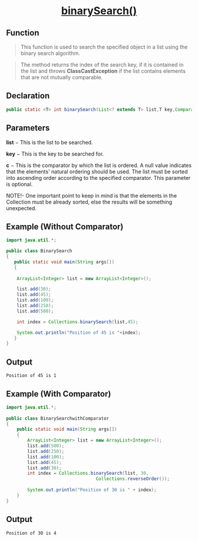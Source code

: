 <h1 align="center"><a href="#">binarySearch() </a></h1>


## Function

> This function is used to search the specified object in a list using the binary search algorithm.

> The method returns the index of the search key, if it is contained in the list and throws <b>ClassCastException</b> if the list contains elements that are not mutually comparable.

## Declaration

```java
public static <T> int binarySearch(List<? extends T> list,T key,Comparator<? super T> c)
```

## Parameters
<b>list</b> − This is the list to be searched.

<b>key</b> − This is the key to be searched for.

<b>c</b> − This is the comparator by which the list is ordered. A null value indicates that the elements' natural ordering should be used. The list must be sorted into ascending order according to the specified comparator.
This parameter is optional.

NOTE!- One important point to keep in mind is that the elements in the Collection must be already sorted, else the results will be something unexpected.

## Example (Without Comparator)

```java
import java.util.*;

public class BinarySearch 
{
   public static void main(String args[]) 
   {
   
    ArrayList<Integer> list = new ArrayList<Integer>();

    list.add(30);
    list.add(45);
    list.add(100);
    list.add(250);
    list.add(500);

    int index = Collections.binarySearch(list,45);     

    System.out.println("Position of 45 is "+index);
   }    
}
```

## Output

```
Position of 45 is 1
```

## Example (With Comparator)

```java
import java.util.*;
 
public class BinarySearchwithComparator
{
    public static void main(String args[])
    {
        ArrayList<Integer> list = new ArrayList<Integer>();
        list.add(500);
        list.add(250);
        list.add(100);
        list.add(45);
        list.add(30);
        int index = Collections.binarySearch(list, 30, 
                                  Collections.reverseOrder());
 
        System.out.println("Position of 30 is " + index);
    }
}

```

## Output

```
Position of 30 is 4
```
